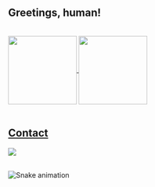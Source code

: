 ## Greetings, human! 
</br>

 <div>
  <a href="https://github.com/luuull">
   <img align="center" height="140" src="https://github-readme-stats.vercel.app/api/top-langs/?username=luuull&layout=compact&langs_count=16&theme=moltack"/>
  <img align="center" height="140" src="https://github-readme-stats.vercel.app/api?username=luuull&show_icons=true&theme=moltack&include_all_commits=true&count_private=true&hide=issues"/>
   
</div>
  
</br>

## Contact 
<div> 
  <a href="https://www.linkedin.com/in/luana-souza" target="_blank"><img src="https://img.shields.io/badge/-LinkedIn-%230077B5?style=for-the-badge&logo=linkedin&logoColor=white" target="_blank"></a> 
 </br>
</br>
 
  ![Snake animation](https://github.com/luuull/luuull/blob/output/github-contribution-grid-snake.svg)
 
</div>
